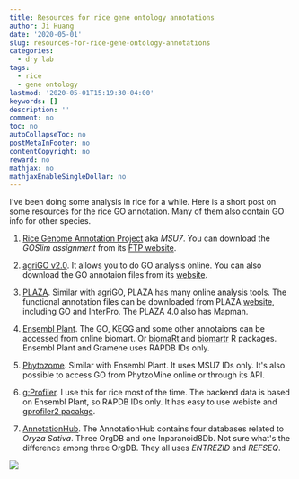 ```yaml
---
title: Resources for rice gene ontology annotations
author: Ji Huang
date: '2020-05-01'
slug: resources-for-rice-gene-ontology-annotations
categories:
  - dry lab
tags:
  - rice
  - gene ontology
lastmod: '2020-05-01T15:19:30-04:00'
keywords: []
description: ''
comment: no
toc: no
autoCollapseToc: no
postMetaInFooter: no
contentCopyright: no
reward: no
mathjax: no
mathjaxEnableSingleDollar: no
---
```


I've been doing some analysis in rice for a while. Here is a short post on some resources for the rice GO annotation. Many of them also contain GO info for other species.


1. [Rice Genome Annotation Project](http://rice.plantbiology.msu.edu/index.shtml) aka *MSU7*. You can download the *GOSlim assignment* from its [FTP website](http://rice.plantbiology.msu.edu/pub/data/Eukaryotic_Projects/o_sativa/annotation_dbs/pseudomolecules/version_7.0/all.dir/).

2. [agriGO v2.0](http://systemsbiology.cau.edu.cn/agriGOv2/). It allows you to do GO analysis online. You can also download the GO annotaion files from its [website](http://systemsbiology.cau.edu.cn/agriGOv2/download.php).

3. [PLAZA](https://bioinformatics.psb.ugent.be/plaza/). Similar with agriGO, PLAZA has many online analysis tools. The functional annotation files can be downloaded from PLAZA [website](https://bioinformatics.psb.ugent.be/plaza/versions/plaza_v4_5_monocots/download), including GO and InterPro. The PLAZA 4.0 also has Mapman.

4. [Ensembl Plant](https://plants.ensembl.org/index.html). The GO, KEGG and some other annotaions can be accessed from online biomart. Or [biomaRt](https://bioconductor.org/packages/release/bioc/html/biomaRt.html) and [biomartr](https://cran.r-project.org/web/packages/biomartr/index.html) R packages. Ensembl Plant and Gramene uses RAPDB IDs only.

5. [Phytozome](https://phytozome-next.jgi.doe.gov/). Similar with Ensembl Plant. It uses MSU7 IDs only. It's also possible to access GO from PhytzoMine online or through its API.

6. [g:Profiler](https://biit.cs.ut.ee/gprofiler/page.cgi?welcome). I use this for rice most of the time. The backend data is based on Ensembl Plant, so RAPDB IDs only. It has easy to use webiste and [gprofiler2 pacakge](https://cran.r-project.org/web/packages/gprofiler2/index.html).

7. [AnnotationHub](https://bioconductor.org/packages/release/bioc/html/AnnotationHub.html). The AnnotationHub contains four databases related to *Oryza Sativa*. Three OrgDB and one Inparanoid8Db. Not sure what's the difference among three OrgDB. They all uses *ENTREZID* and *REFSEQ*.

![](https://i.imgur.com/JhhDxqM.png?1)

